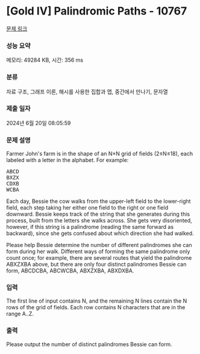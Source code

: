 # [Gold IV] Palindromic Paths - 10767 

[문제 링크](https://www.acmicpc.net/problem/10767) 

### 성능 요약

메모리: 49284 KB, 시간: 356 ms

### 분류

자료 구조, 그래프 이론, 해시를 사용한 집합과 맵, 중간에서 만나기, 문자열

### 제출 일자

2024년 6월 20일 08:05:59

### 문제 설명

<p>Farmer John's farm is in the shape of an N×N grid of fields (2≤N≤18), each labeled with a letter in the alphabet. For example:</p>

<pre>ABCD
BXZX
CDXB
WCBA</pre>

<p>Each day, Bessie the cow walks from the upper-left field to the lower-right field, each step taking her either one field to the right or one field downward. Bessie keeps track of the string that she generates during this process, built from the letters she walks across. She gets very disoriented, however, if this string is a palindrome (reading the same forward as backward), since she gets confused about which direction she had walked.</p>

<p>Please help Bessie determine the number of different palindromes she can form during her walk. Different ways of forming the same palindrome only count once; for example, there are several routes that yield the palindrome ABXZXBA above, but there are only four distinct palindromes Bessie can form, ABCDCBA, ABCWCBA, ABXZXBA, ABXDXBA.</p>

### 입력 

 <p>The first line of input contains N, and the remaining N lines contain the N rows of the grid of fields. Each row contains N characters that are in the range A..Z.</p>

### 출력 

 <p>Please output the number of distinct palindromes Bessie can form.</p>

